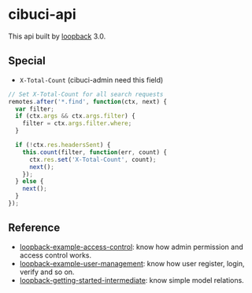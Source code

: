 # cibuci-api

This api built by [loopback](https://loopback.io/doc/en/lb3/index.html) 3.0.

## Special

- `X-Total-Count` (cibuci-admin need this field)

```js
// Set X-Total-Count for all search requests
remotes.after('*.find', function(ctx, next) {
  var filter;
  if (ctx.args && ctx.args.filter) {
    filter = ctx.args.filter.where;
  }

  if (!ctx.res.headersSent) {
    this.count(filter, function(err, count) {
      ctx.res.set('X-Total-Count', count);
      next();
    });
  } else {
    next();
  }
});
```

## Reference

- [loopback-example-access-control](https://github.com/strongloop/loopback-example-access-control): know how admin permission and access control works.
- [loopback-example-user-management](https://github.com/strongloop/loopback-example-user-management): know how user register, login, verify and so on.
- [loopback-getting-started-intermediate](https://github.com/strongloop/loopback-getting-started-intermediate): know simple model relations.
